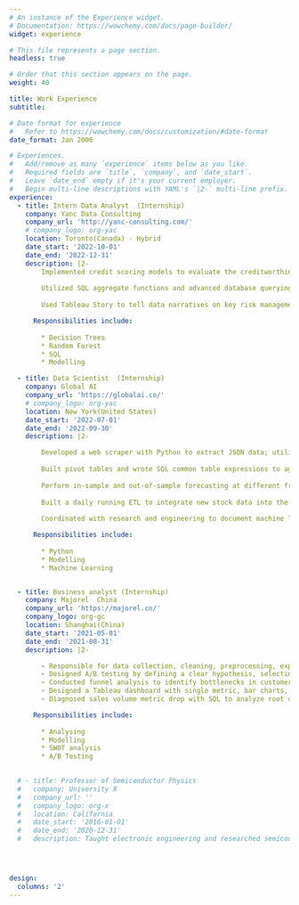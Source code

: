 ```yaml
---
# An instance of the Experience widget.
# Documentation: https://wowchemy.com/docs/page-builder/
widget: experience

# This file represents a page section.
headless: true

# Order that this section appears on the page.
weight: 40

title: Work Experience
subtitle:

# Date format for experience
#   Refer to https://wowchemy.com/docs/customization/#date-format
date_format: Jan 2006

# Experiences.
#   Add/remove as many `experience` items below as you like.
#   Required fields are `title`, `company`, and `date_start`.
#   Leave `date_end` empty if it's your current employer.
#   Begin multi-line descriptions with YAML's `|2-` multi-line prefix.
experience:
  - title: Intern Data Analyst  (Internship)
    company: Yanc Data Consulting
    company_url: 'http://yanc-consulting.com/'
    # company_logo: org-yac
    location: Toronto(Canada) · Hybrid
    date_start: '2022-10-01'
    date_end: '2022-12-31'
    description: |2-
        Implemented credit scoring models to evaluate the creditworthiness of loan applicants and predicted loan default possibility based on user demographics with decision tree and random forest, achieving an AUC of ~0.8
        
        Utilized SQL aggregate functions and advanced database querying techniques to extract, manipulate and analyze banking and financial data; visualized the patterns and trends from risk assessment in Excel
        
        Used Tableau Story to tell data narratives on key risk management metrics, such as portfolio diversification

      Responsibilities include:
        
        * Decision Trees
        * Random Forest
        * SQL
        * Modelling

  - title: Data Scientist  (Internship)
    company: Global AI
    company_url: 'https://globalai.co/'
    # company_logo: org-yac
    location: New York(United States)
    date_start: '2022-07-01'
    date_end: '2022-09-30'
    description: |2-

        Developed a web scraper with Python to extract JSON data; utilized Pandas, Numpy and Matplotlib to perform exploratory data analysis, summarize the data extraction results and clean the stock data for modeling
        
        Built pivot tables and wrote SQL common table expressions to aggregate and analyze stock data efficiently
        
        Perform in-sample and out-of-sample forecasting at different frequencies using linear regression as baseline; evaluated the performance of ARIMA, SVM, and Holt-Winter machine learning models w/ MSE & R-Squared
        
        Built a daily running ETL to integrate new stock data into the time series, clustering & classification models
        
        Coordinated with research and engineering to document machine learning knowledge and use guide

      Responsibilities include:
        
        * Python
        * Modelling
        * Machine Learning


  - title: Business analyst (Internship)
    company: Majorel  China
    company_url: 'https://majorel.cn/'
    company_logo: org-gc
    location: Shanghai(China)
    date_start: '2021-05-01'
    date_end: '2021-08-31'
    description: |2-

        ➢ Responsible for data collection, cleaning, preprocessing, exploration and analysis for FMCG industry; used SWOT and Porters’ Five Forces to analyze industry & market conditions
        ➢ Designed A/B testing by defining a clear hypothesis, selecting a representative sample to randomly divide into control and treatment groups; measured the impact of pricing and promotion on sales and customer behavior
        ➢ Conducted funnel analysis to identify bottlenecks in customer journey and improve the overall conversion rate
        ➢ Designed a Tableau dashboard with single metric, bar charts, heat maps and scheduled delivery to stakeholders
        ➢ Diagnosed sales volume metric drop with SQL to analyze root cause and provide data-driven recommendation

      Responsibilities include:
        
        * Analysing
        * Modelling
        * SWOT analysis
        * A/B Testing
        

  # - title: Professor of Semiconductor Physics
  #   company: University X
  #   company_url: ''
  #   company_logo: org-x
  #   location: California
  #   date_start: '2016-01-01'
  #   date_end: '2020-12-31'
  #   description: Taught electronic engineering and researched semiconductor physics.




design:
  columns: '2'
---
```


